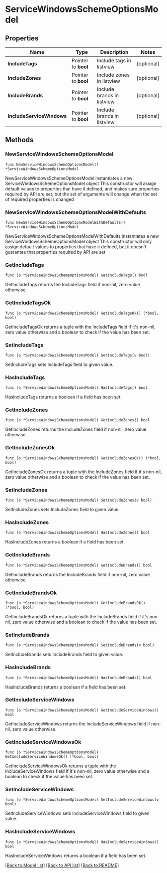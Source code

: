 # ServiceWindowsSchemeOptionsModel

## Properties

Name | Type | Description | Notes
------------ | ------------- | ------------- | -------------
**IncludeTags** | Pointer to **bool** | Include tags in listview | [optional] 
**IncludeZones** | Pointer to **bool** | Include zones in listview | [optional] 
**IncludeBrands** | Pointer to **bool** | Include brands in listview | [optional] 
**IncludeServiceWindows** | Pointer to **bool** | Include brands in listview | [optional] 

## Methods

### NewServiceWindowsSchemeOptionsModel

`func NewServiceWindowsSchemeOptionsModel() *ServiceWindowsSchemeOptionsModel`

NewServiceWindowsSchemeOptionsModel instantiates a new ServiceWindowsSchemeOptionsModel object
This constructor will assign default values to properties that have it defined,
and makes sure properties required by API are set, but the set of arguments
will change when the set of required properties is changed

### NewServiceWindowsSchemeOptionsModelWithDefaults

`func NewServiceWindowsSchemeOptionsModelWithDefaults() *ServiceWindowsSchemeOptionsModel`

NewServiceWindowsSchemeOptionsModelWithDefaults instantiates a new ServiceWindowsSchemeOptionsModel object
This constructor will only assign default values to properties that have it defined,
but it doesn't guarantee that properties required by API are set

### GetIncludeTags

`func (o *ServiceWindowsSchemeOptionsModel) GetIncludeTags() bool`

GetIncludeTags returns the IncludeTags field if non-nil, zero value otherwise.

### GetIncludeTagsOk

`func (o *ServiceWindowsSchemeOptionsModel) GetIncludeTagsOk() (*bool, bool)`

GetIncludeTagsOk returns a tuple with the IncludeTags field if it's non-nil, zero value otherwise
and a boolean to check if the value has been set.

### SetIncludeTags

`func (o *ServiceWindowsSchemeOptionsModel) SetIncludeTags(v bool)`

SetIncludeTags sets IncludeTags field to given value.

### HasIncludeTags

`func (o *ServiceWindowsSchemeOptionsModel) HasIncludeTags() bool`

HasIncludeTags returns a boolean if a field has been set.

### GetIncludeZones

`func (o *ServiceWindowsSchemeOptionsModel) GetIncludeZones() bool`

GetIncludeZones returns the IncludeZones field if non-nil, zero value otherwise.

### GetIncludeZonesOk

`func (o *ServiceWindowsSchemeOptionsModel) GetIncludeZonesOk() (*bool, bool)`

GetIncludeZonesOk returns a tuple with the IncludeZones field if it's non-nil, zero value otherwise
and a boolean to check if the value has been set.

### SetIncludeZones

`func (o *ServiceWindowsSchemeOptionsModel) SetIncludeZones(v bool)`

SetIncludeZones sets IncludeZones field to given value.

### HasIncludeZones

`func (o *ServiceWindowsSchemeOptionsModel) HasIncludeZones() bool`

HasIncludeZones returns a boolean if a field has been set.

### GetIncludeBrands

`func (o *ServiceWindowsSchemeOptionsModel) GetIncludeBrands() bool`

GetIncludeBrands returns the IncludeBrands field if non-nil, zero value otherwise.

### GetIncludeBrandsOk

`func (o *ServiceWindowsSchemeOptionsModel) GetIncludeBrandsOk() (*bool, bool)`

GetIncludeBrandsOk returns a tuple with the IncludeBrands field if it's non-nil, zero value otherwise
and a boolean to check if the value has been set.

### SetIncludeBrands

`func (o *ServiceWindowsSchemeOptionsModel) SetIncludeBrands(v bool)`

SetIncludeBrands sets IncludeBrands field to given value.

### HasIncludeBrands

`func (o *ServiceWindowsSchemeOptionsModel) HasIncludeBrands() bool`

HasIncludeBrands returns a boolean if a field has been set.

### GetIncludeServiceWindows

`func (o *ServiceWindowsSchemeOptionsModel) GetIncludeServiceWindows() bool`

GetIncludeServiceWindows returns the IncludeServiceWindows field if non-nil, zero value otherwise.

### GetIncludeServiceWindowsOk

`func (o *ServiceWindowsSchemeOptionsModel) GetIncludeServiceWindowsOk() (*bool, bool)`

GetIncludeServiceWindowsOk returns a tuple with the IncludeServiceWindows field if it's non-nil, zero value otherwise
and a boolean to check if the value has been set.

### SetIncludeServiceWindows

`func (o *ServiceWindowsSchemeOptionsModel) SetIncludeServiceWindows(v bool)`

SetIncludeServiceWindows sets IncludeServiceWindows field to given value.

### HasIncludeServiceWindows

`func (o *ServiceWindowsSchemeOptionsModel) HasIncludeServiceWindows() bool`

HasIncludeServiceWindows returns a boolean if a field has been set.


[[Back to Model list]](../README.md#documentation-for-models) [[Back to API list]](../README.md#documentation-for-api-endpoints) [[Back to README]](../README.md)


